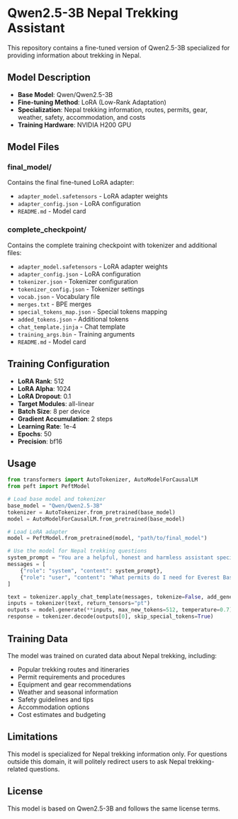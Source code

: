 # Qwen2.5-3B Nepal Trekking Assistant

This repository contains a fine-tuned version of Qwen2.5-3B specialized for providing information about trekking in Nepal.

## Model Description

- **Base Model**: Qwen/Qwen2.5-3B
- **Fine-tuning Method**: LoRA (Low-Rank Adaptation)
- **Specialization**: Nepal trekking information, routes, permits, gear, weather, safety, accommodation, and costs
- **Training Hardware**: NVIDIA H200 GPU

## Model Files

### final_model/
Contains the final fine-tuned LoRA adapter:
- `adapter_model.safetensors` - LoRA adapter weights
- `adapter_config.json` - LoRA configuration
- `README.md` - Model card

### complete_checkpoint/
Contains the complete training checkpoint with tokenizer and additional files:
- `adapter_model.safetensors` - LoRA adapter weights
- `adapter_config.json` - LoRA configuration
- `tokenizer.json` - Tokenizer configuration
- `tokenizer_config.json` - Tokenizer settings
- `vocab.json` - Vocabulary file
- `merges.txt` - BPE merges
- `special_tokens_map.json` - Special tokens mapping
- `added_tokens.json` - Additional tokens
- `chat_template.jinja` - Chat template
- `training_args.bin` - Training arguments
- `README.md` - Model card

## Training Configuration

- **LoRA Rank**: 512
- **LoRA Alpha**: 1024
- **LoRA Dropout**: 0.1
- **Target Modules**: all-linear
- **Batch Size**: 8 per device
- **Gradient Accumulation**: 2 steps
- **Learning Rate**: 1e-4
- **Epochs**: 50
- **Precision**: bf16

## Usage

```python
from transformers import AutoTokenizer, AutoModelForCausalLM
from peft import PeftModel

# Load base model and tokenizer
base_model = "Qwen/Qwen2.5-3B"
tokenizer = AutoTokenizer.from_pretrained(base_model)
model = AutoModelForCausalLM.from_pretrained(base_model)

# Load LoRA adapter
model = PeftModel.from_pretrained(model, "path/to/final_model")

# Use the model for Nepal trekking questions
system_prompt = "You are a helpful, honest and harmless assistant specialized in providing information about trekking in Nepal."
messages = [
    {"role": "system", "content": system_prompt},
    {"role": "user", "content": "What permits do I need for Everest Base Camp trek?"}
]

text = tokenizer.apply_chat_template(messages, tokenize=False, add_generation_prompt=True)
inputs = tokenizer(text, return_tensors="pt")
outputs = model.generate(**inputs, max_new_tokens=512, temperature=0.7)
response = tokenizer.decode(outputs[0], skip_special_tokens=True)
```

## Training Data

The model was trained on curated data about Nepal trekking, including:
- Popular trekking routes and itineraries
- Permit requirements and procedures
- Equipment and gear recommendations
- Weather and seasonal information
- Safety guidelines and tips
- Accommodation options
- Cost estimates and budgeting

## Limitations

This model is specialized for Nepal trekking information only. For questions outside this domain, it will politely redirect users to ask Nepal trekking-related questions.

## License

This model is based on Qwen2.5-3B and follows the same license terms.
